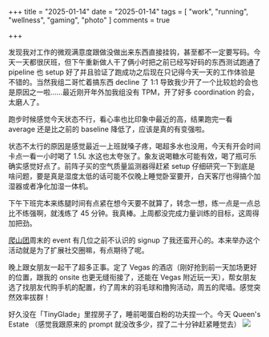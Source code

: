 +++
title = "2025-01-14"
date = "2025-01-14"
tags = [
    "work",
    "running",
    "wellness",
    "gaming",
    "photo"
]
comments = true

+++

发现我对工作的微观满意度跟做没做出来东西直接挂钩，甚至都不一定要写码。今天一天都很厌班，但下午重新做人干了俩小时把之前已经写好码的东西测试跑通了 pipeline 也 setup 好了并且验证了跑成功之后现在只记得今天一天的工作体验是不错的。当然我组二哥忙着搞东西 decline 了 1:1 导致我少开了一个比较尬的会也是原因之一啦……最近刚开年外加我组没有 TPM，开了好多 coordination 的会，太磨人了。

跑步时候感觉今天状态不行，看心率也比印象中最近的高，结果跑完一看 average 还是比之前的 baseline 降低了，应该是真的有变强啦。

状态不太行的原因是感觉最近一上班就嗓子疼，喝超多水也没用，今天有开会时间卡点一看一小时喝了 1.5L 水这也太夸张了。象友说喝糖水可能有效，喝了瓶可乐确实感觉好点了。前阵子买的空气质量监测器得赶紧 setup 仔细研究一下到底是啥问题，要是真是湿度太低的话可能不仅晚上睡觉卧室要开，白天客厅也得搞个加湿器或者净化加湿一体机。

下午下班完本来练腿时间有点紧在想今天要不就算了，转念一想，练一点是一点总比不练强啊，就浅练了 45 分钟。我真棒。上周都没完成力量训练的目标，这周得加把劲。

[爬山团](https://blog.douchi.space/seattle-hiking-group/?utm_source=daily)周末的 event 有几位之前不认识的 signup 了我还蛮开心的。本来举办这个活动就是为了扩展社交圈嘛，有点期待了呢。

晚上跟女朋友一起干了超多正事。定了 Vegas 的酒店（刚好抢到前一天加场更好的位置，跟我的 onsite 也更无缝衔接了，还能在 Vegas 附近玩一天），帮女朋友选了找朋友代购手机的配置，约了周末的羽毛球和撸狗活动，周五的爬墙。感觉突然效率拔群！

好久没在「TinyGlade」里捏房子了，睡前喝蛋白粉的功夫捏一个。今天 Queen's Estate （感觉我跟原来的 prompt 就没改多少，捏了二十分钟赶紧睡觉去）
![](https://media.douchi.space/douchi/media_attachments/files/113/831/333/896/324/618/original/96223153a33af26f.jpg)